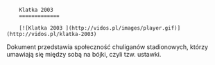 
        Klatka 2003 
        =============
        
        [![Klatka 2003 ](http://vidos.pl/images/player.gif)](http://vidos.pl/klatka-2003)
        
        
 Dokument przedstawia społeczność chuliganów stadionowych, którzy umawiają się między sobą na bójki, czyli tzw. ustawki.
    